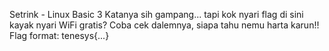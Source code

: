 Setrink - Linux Basic 3
Katanya sih gampang... tapi kok nyari flag di sini kayak nyari WiFi gratis? Coba cek dalemnya, siapa tahu nemu harta karun!!
Flag format: tenesys{...}


